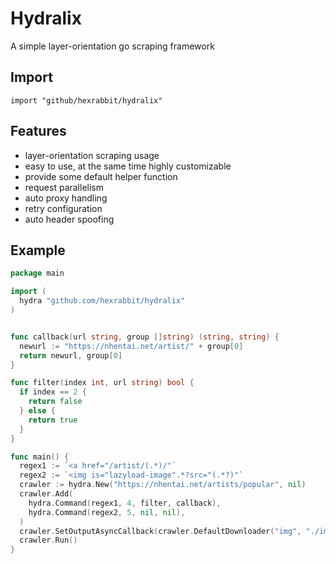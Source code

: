 # Hydralix

A simple layer-orientation go scraping framework

## Import
```
import "github/hexrabbit/hydralix"
```

## Features

- layer-orientation scraping usage
- easy to use, at the same time highly customizable
- provide some default helper function
- request parallelism
- auto proxy handling
- retry configuration
- auto header spoofing

## Example
```go
package main

import (
  hydra "github.com/hexrabbit/hydralix"
)


func callback(url string, group []string) (string, string) {
  newurl := "https://nhentai.net/artist/" + group[0]
  return newurl, group[0]
}

func filter(index int, url string) bool {
  if index == 2 {
    return false
  } else {
    return true
  }
}

func main() {
  regex1 := `<a href="/artist/(.*)/"`
  regex2 := `<img is="lazyload-image".*?src="(.*?)"`
  crawler := hydra.New("https://nhentai.net/artists/popular", nil)
  crawler.Add(
    hydra.Command(regex1, 4, filter, callback),
    hydra.Command(regex2, 5, nil, nil),
  )
  crawler.SetOutputAsyncCallback(crawler.DefaultDownloader("img", "./img"))
  crawler.Run()
}
```
